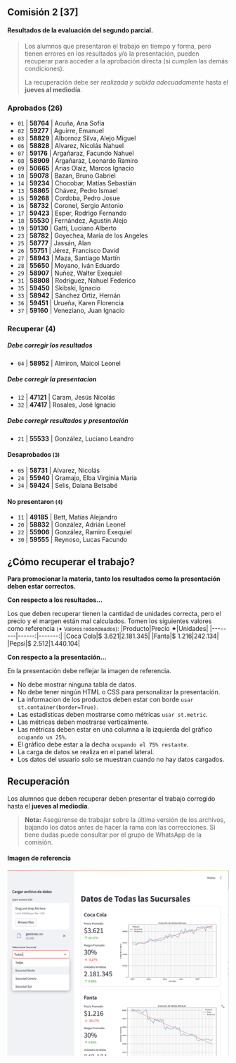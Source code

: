 ## Comisión 2 [37]


#### Resultados de la evaluación del segundo parcial.

> Los alumnos que presentaron el trabajo en tiempo y forma, pero tienen errores en los resultados y/o la presentación, pueden recuperar para acceder a la aprobación directa (si cumplen las demás condiciones).
>
> La recuperación debe ser *realizada y subida adecuadamente* hasta el **jueves al mediodía**.
            

### Aprobados (26) 
* `01` | **58764**  | Acuña, Ana Sofía
* `02` | **59277**  | Aguirre, Emanuel
* `03` | **58829**  | Albornoz Silva, Alejo Miguel
* `06` | **58828**  | Alvarez, Nicolás Nahuel
* `07` | **59176**  | Argañaraz, Facundo Nahuel
* `08` | **58909**  | Argañaraz, Leonardo Ramiro
* `09` | **50665**  | Arias Olaiz, Marcos Ignacio
* `10` | **59078**  | Bazan, Bruno Gabriel
* `14` | **59234**  | Chocobar, Matías Sebastián
* `13` | **58865**  | Chávez, Pedro Ismael
* `15` | **59268**  | Cordoba, Pedro Josue
* `16` | **58732**  | Coronel, Sergio Antonio
* `17` | **59423**  | Esper, Rodrigo Fernando
* `18` | **55530**  | Fernández, Agustín Alejo
* `19` | **59130**  | Gatti, Luciano Alberto
* `23` | **58782**  | Goyechea, María de los Angeles
* `25` | **58777**  | Jassán, Alan
* `26` | **55751**  | Jérez, Francisco David
* `27` | **58943**  | Maza, Santiago Martín
* `28` | **55650**  | Moyano, Iván Eduardo
* `29` | **58907**  | Nuñez, Walter Exequiel
* `31` | **58808**  | Rodríguez, Nahuel Federico
* `35` | **59450**  | Skibski, Ignacio
* `33` | **58942**  | Sánchez Ortiz, Hernán
* `36` | **59451**  | Urueña, Karen Florencia
* `37` | **59160**  | Veneziano, Juan Ignacio

### Recuperar (4)

##### Debe corregir los resultados 
* `04` | **58952**  | Almiron, Maicol Leonel

##### Debe corregir la presentacion 
* `12` | **47121**  | Caram, Jesús Nicolás
* `32` | **47417**  | Rosales, José Ignacio

##### Debe corregir resultados y presentación 
* `21` | **55533**  | González, Luciano Leandro

#### Desaprobados <small>(3)</small>
* `05` | **58731**  | Alvarez, Nicolás
* `24` | **55940**  | Gramajo, Elba Virginia Maria
* `34` | **59424**  | Selis, Daiana Betsabé

#### No presentaron <small>(4)</small>
* `11` | **49185**  | Bett, Matías Alejandro
* `20` | **58832**  | González, Adrián Leonel
* `22` | **55906**  | González, Ramiro Exequiel
* `30` | **59555**  | Reynoso, Lucas Facundo

## ¿Cómo recuperar el trabajo?
**Para promocionar la materia, tanto los resultados como la presentación deben estar correctos.**

**Con respecto a los resultados...**

Los que deben recuperar tienen la cantidad de unidades correcta, pero el precio y el margen están mal calculados. 
Tomen los siguientes valores como referencia <small>(✦ Valores redondeados)</small>:
|Producto|Precio ✦|Unidades|
|--------|------:|-------:|
|Coca Cola|$ 3.621|2.181.345|
|Fanta|$ 1.216|242.134| 
|Pepsi|$ 2.512|1.440.104|

**Con respecto a la presentación...**

En la presentación debe reflejar la imagen de referencia.
- No debe mostrar ninguna tabla de datos.
- No debe tener ningún HTML o CSS para personalizar la presentación.
- La informacion de los productos deben estar con borde 
            `usar st.container(border=True)`.
- Las estadísticas deben mostrarse como métricas 
            `usar st.metric`.
- Las métricas deben mostrarse verticalmente.
- Las métricas deben estar en una columna a la izquierda del gráfico 
            `ocupando un 25%`.
- El gráfico debe estar a la decha 
            `ocupando el 75% restante`.
- La carga de datos se realiza en el panel lateral.    
- Los datos del usuario solo se muestran cuando no hay datos cargados.

## Recuperación

Los alumnos que deben recuperar deben presentar el trabajo corregido hasta el **jueves al mediodía**.

> **Nota:** Asegúrense de trabajar sobre la última versión de los archivos, bajando los datos antes de hacer la rama con las correcciones.
            Si tiene dudas puede consultar por el grupo de WhatsApp de la comisión.

#### Imagen de referencia             
![Pantalla Principal](./practicos/enunciados/pantalla1.png)
